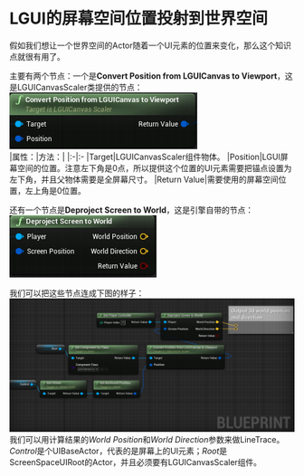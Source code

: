 # LGUI的屏幕空间位置投射到世界空间
假如我们想让一个世界空间的Actor随着一个UI元素的位置来变化，那么这个知识点就很有用了。

主要有两个节点：一个是**Convert Position from LGUICanvas to Viewport**，这是LGUICanvasScaler类提供的节点：
![](./1.png)  
|属性：|方法：|
|:-|:-
|Target|LGUICanvasScaler组件物体。
|Position|LGUI屏幕空间的位置。注意左下角是0点，所以提供这个位置的UI元素需要把锚点设置为左下角，并且父物体需要是全屏幕尺寸。
|Return Value|需要使用的屏幕空间位置，左上角是0位置。

还有一个节点是**Deproject Screen to World**，这是引擎自带的节点：
![](./2.png)  

我们可以把这些节点连成下图的样子：
![](./3.png)  
我们可以用计算结果的*World Position*和*World Direction*参数来做LineTrace。*Control*是个UIBaseActor，代表的是屏幕上的UI元素；*Root*是ScreenSpaceUIRoot的Actor，并且必须要有LGUICanvasScaler组件。